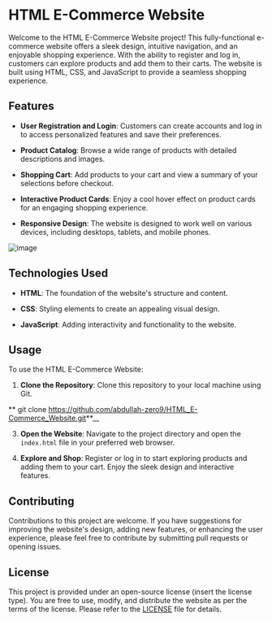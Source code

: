 # HTML E-Commerce Website

Welcome to the HTML E-Commerce Website project! This fully-functional e-commerce website offers a sleek design, intuitive navigation, and an enjoyable shopping experience. With the ability to register and log in, customers can explore products and add them to their carts. The website is built using HTML, CSS, and JavaScript to provide a seamless shopping experience.

## Features

- **User Registration and Login**: Customers can create accounts and log in to access personalized features and save their preferences.

- **Product Catalog**: Browse a wide range of products with detailed descriptions and images.

- **Shopping Cart**: Add products to your cart and view a summary of your selections before checkout.

- **Interactive Product Cards**: Enjoy a cool hover effect on product cards for an engaging shopping experience.

- **Responsive Design**: The website is designed to work well on various devices, including desktops, tablets, and mobile phones.

![image](https://github.com/abdullah-zero9/HTML_E-Commerce_Website/assets/126222065/e5a51f62-c82b-4182-bad4-c5874ba5d7d9)

## Technologies Used

- **HTML**: The foundation of the website's structure and content.

- **CSS**: Styling elements to create an appealing visual design.

- **JavaScript**: Adding interactivity and functionality to the website.

## Usage

To use the HTML E-Commerce Website:

1. **Clone the Repository**: Clone this repository to your local machine using Git.
   
**   git clone https://github.com/abdullah-zero9/HTML_E-Commerce_Website.git**__

3. **Open the Website**: Navigate to the project directory and open the `index.html` file in your preferred web browser.

4. **Explore and Shop**: Register or log in to start exploring products and adding them to your cart. Enjoy the sleek design and interactive features.

## Contributing

Contributions to this project are welcome. If you have suggestions for improving the website's design, adding new features, or enhancing the user experience, please feel free to contribute by submitting pull requests or opening issues.

## License

This project is provided under an open-source license (insert the license type). You are free to use, modify, and distribute the website as per the terms of the license. Please refer to the [LICENSE](LICENSE) file for details.



